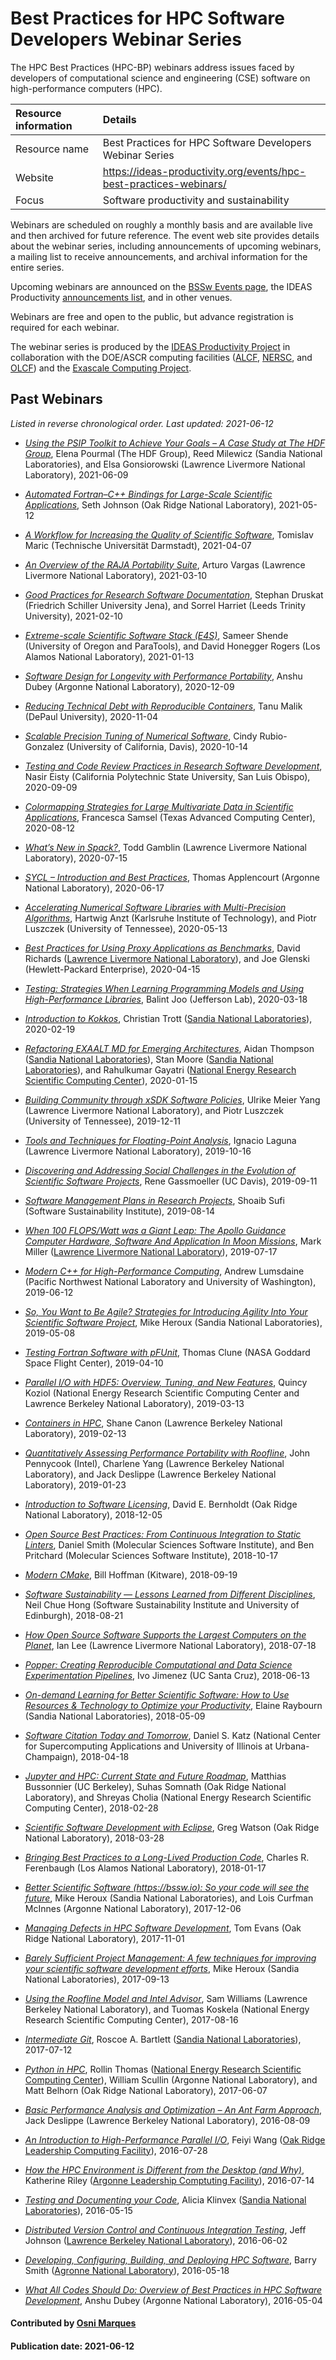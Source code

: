 # Best Practices for HPC Software Developers Webinar Series

The HPC Best Practices (HPC-BP) webinars address issues faced by
developers of computational science and engineering (CSE) software on
high-performance computers (HPC).

Resource information | Details
:--- | :---
Resource name | Best Practices for HPC Software Developers Webinar Series
Website | https://ideas-productivity.org/events/hpc-best-practices-webinars/
Focus | Software productivity and sustainability

Webinars are scheduled on roughly a monthly basis and are available
live and then archived for future reference. The event web site
provides details about the webinar series, including announcements of
upcoming webinars, a mailing list to receive announcements, and
archival information for the entire series.

Upcoming webinars are announced on the [BSSw Events
page](https://bssw.io/events), the IDEAS Productivity [announcements
list](http://eepurl.com/cQCyJ5), and in other venues.

Webinars are free and open to the public, but advance registration is
required for each webinar.

The webinar series is produced by the [IDEAS Productivity Project](https://ideas-productivity.org/) in collaboration with the DOE/ASCR computing facilities ([ALCF](https://www.alcf.anl.gov/), [NERSC](https://www.nersc.gov/), and [OLCF](https://www.olcf.ornl.gov/)) and the [Exascale Computing Project](https://www.exascaleproject.org/).

## Past Webinars
*Listed in reverse chronological order. Last updated: 2021-06-12*














- [*Using the PSIP Toolkit to Achieve Your Goals – A Case Study at The HDF Group*](https://ideas-productivity.org/events/hpc-best-practices-webinars/#webinar053), Elena Pourmal (The HDF Group), Reed Milewicz (Sandia National Laboratories),  and Elsa Gonsiorowski (Lawrence Livermore National Laboratory), 2021-06-09







- [*Automated Fortran–C++ Bindings for Large-Scale Scientific Applications*](https://ideas-productivity.org/events/hpc-best-practices-webinars/#webinar052), Seth Johnson (Oak Ridge National Laboratory), 2021-05-12







- [*A Workflow for Increasing the Quality of Scientific Software*](https://ideas-productivity.org/events/hpc-best-practices-webinars/#webinar051), Tomislav Maric (Technische Universität Darmstadt), 2021-04-07







- [*An Overview of the RAJA Portability Suite*](https://ideas-productivity.org/events/hpc-best-practices-webinars/#webinar050), Arturo Vargas (Lawrence Livermore National Laboratory), 2021-03-10







- [*Good Practices for Research Software Documentation*](https://ideas-productivity.org/events/hpc-best-practices-webinars/#webinar049), Stephan Druskat (Friedrich Schiller University Jena),  and Sorrel Harriet (Leeds Trinity University), 2021-02-10







- [*Extreme-scale Scientific Software Stack (E4S)*](https://ideas-productivity.org/events/hpc-best-practices-webinars/#webinar048), Sameer Shende (University of Oregon and ParaTools),  and David Honegger Rogers (Los Alamos National Laboratory), 2021-01-13







- [*Software Design for Longevity with Performance Portability*](https://ideas-productivity.org/events/hpc-best-practices-webinars/#webinar047), Anshu Dubey (Argonne National Laboratory), 2020-12-09







- [*Reducing Technical Debt with Reproducible Containers*](https://ideas-productivity.org/events/hpc-best-practices-webinars/#webinar046), Tanu Malik (DePaul University), 2020-11-04







- [*Scalable Precision Tuning of Numerical Software*](https://ideas-productivity.org/events/hpc-best-practices-webinars/#webinar045), Cindy Rubio-Gonzalez (University of California, Davis), 2020-10-14







- [*Testing and Code Review Practices in Research Software Development*](https://ideas-productivity.org/events/hpc-best-practices-webinars/#webinar044), Nasir Eisty (California Polytechnic State University, San Luis Obispo), 2020-09-09







- [*Colormapping Strategies for Large Multivariate Data in Scientific Applications*](https://ideas-productivity.org/events/hpc-best-practices-webinars/#webinar043), Francesca Samsel (Texas Advanced Computing Center), 2020-08-12







- [*What’s New in Spack?*](https://ideas-productivity.org/events/hpc-best-practices-webinars/#webinar042), Todd Gamblin (Lawrence Livermore National Laboratory), 2020-07-15







- [*SYCL – Introduction and Best Practices*](https://ideas-productivity.org/events/hpc-best-practices-webinars/#webinar041), Thomas Applencourt (Argonne National Laboratory), 2020-06-17







- [*Accelerating Numerical Software Libraries with Multi-Precision Algorithms*](https://ideas-productivity.org/events/hpc-best-practices-webinars/#webinar040), Hartwig Anzt (Karlsruhe Institute of Technology),  and Piotr Luszczek (University of Tennessee), 2020-05-13







- [*Best Practices for Using Proxy Applications as Benchmarks*](https://ideas-productivity.org/events/hpc-best-practices-webinars/#webinar039), David Richards (<a href="http://www.llnl.gov/">Lawrence Livermore National Laboratory</a>),  and Joe Glenski (Hewlett-Packard Enterprise), 2020-04-15







- [*Testing: Strategies When Learning Programming Models and Using High-Performance Libraries*](https://ideas-productivity.org/events/hpc-best-practices-webinars/#webinar038), Balint Joo (Jefferson Lab), 2020-03-18







- [*Introduction to Kokkos*](https://ideas-productivity.org/events/hpc-best-practices-webinars/#webinar037), Christian Trott (<a href="http://www.sandia.gov/">Sandia National Laboratories</a>), 2020-02-19







- [*Refactoring EXAALT MD for Emerging Architectures*](https://ideas-productivity.org/events/hpc-best-practices-webinars/#webinar036), Aidan Thompson (<a href="http://www.sandia.gov/">Sandia National Laboratories</a>), Stan Moore (<a href="http://www.sandia.gov/">Sandia National Laboratories</a>),  and Rahulkumar Gayatri (<a href="http://www.nersc.gov/">National Energy Research Scientific Computing Center</a>), 2020-01-15







- [*Building Community through xSDK Software Policies*](https://ideas-productivity.org/events/hpc-best-practices-webinars/#webinar035), Ulrike Meier Yang (Lawrence Livermore National Laboratory),  and Piotr Luszczek (University of Tennessee), 2019-12-11







- [*Tools and Techniques for Floating-Point Analysis*](https://ideas-productivity.org/events/hpc-best-practices-webinars/#webinar034), Ignacio Laguna (Lawrence Livermore National Laboratory), 2019-10-16







- [*Discovering and Addressing Social Challenges in the Evolution of Scientific Software Projects*](https://ideas-productivity.org/events/hpc-best-practices-webinars/#webinar033), Rene Gassmoeller (UC Davis), 2019-09-11







- [*Software Management Plans in Research Projects*](https://ideas-productivity.org/events/hpc-best-practices-webinars/#webinar032), Shoaib Sufi (Software Sustainability Institute), 2019-08-14







- [*When 100 FLOPS/Watt was a Giant Leap: The Apollo Guidance Computer Hardware, Software And Application In Moon Missions*](https://ideas-productivity.org/events/hpc-best-practices-webinars/#webinar031), Mark Miller (<a href="https://www.llnl.gov">Lawrence Livermore National Laboratory</a>), 2019-07-17







- [*Modern C++ for High-Performance Computing*](https://ideas-productivity.org/events/hpc-best-practices-webinars/#webinar030), Andrew Lumsdaine (Pacific Northwest National Laboratory and University of Washington), 2019-06-12







- [*So, You Want to Be Agile? Strategies for Introducing Agility Into Your Scientific Software Project*](https://ideas-productivity.org/events/hpc-best-practices-webinars/#webinar029), Mike Heroux (Sandia National Laboratories), 2019-05-08







- [*Testing Fortran Software with pFUnit*](https://ideas-productivity.org/events/hpc-best-practices-webinars/#webinar028), Thomas Clune (NASA Goddard Space Flight Center), 2019-04-10







- [*Parallel I/O with HDF5: Overview, Tuning, and New Features*](https://ideas-productivity.org/events/hpc-best-practices-webinars/#webinar027), Quincy Koziol (National Energy Research Scientific Computing Center and Lawrence Berkeley National Laboratory), 2019-03-13







- [*Containers in HPC*](https://ideas-productivity.org/events/hpc-best-practices-webinars/#webinar026), Shane Canon (Lawrence Berkeley National Laboratory), 2019-02-13







- [*Quantitatively Assessing Performance Portability with Roofline*](https://ideas-productivity.org/events/hpc-best-practices-webinars/#webinar025), John Pennycook (Intel), Charlene Yang (Lawrence Berkeley National Laboratory),  and Jack Deslippe (Lawrence Berkeley National Laboratory), 2019-01-23







- [*Introduction to Software Licensing*](https://ideas-productivity.org/events/hpc-best-practices-webinars/#webinar024), David E. Bernholdt (Oak Ridge National Laboratory), 2018-12-05







- [*Open Source Best Practices: From Continuous Integration to Static Linters*](https://ideas-productivity.org/events/hpc-best-practices-webinars/#webinar023), Daniel Smith (Molecular Sciences Software Institute),  and Ben Pritchard (Molecular Sciences Software Institute), 2018-10-17







- [*Modern CMake*](https://ideas-productivity.org/events/hpc-best-practices-webinars/#webinar022), Bill Hoffman (Kitware), 2018-09-19







- [*Software Sustainability — Lessons Learned from Different Disciplines*](https://ideas-productivity.org/events/hpc-best-practices-webinars/#webinar021), Neil Chue Hong (Software Sustainability Institute and University of Edinburgh), 2018-08-21







- [*How Open Source Software Supports the Largest Computers on the Planet*](https://ideas-productivity.org/events/hpc-best-practices-webinars/#webinar020), Ian Lee (Lawrence Livermore National Laboratory), 2018-07-18







- [*Popper: Creating Reproducible Computational and Data Science Experimentation Pipelines*](https://ideas-productivity.org/events/hpc-best-practices-webinars/#webinar019), Ivo Jimenez (UC Santa Cruz), 2018-06-13







- [*On-demand Learning for Better Scientific Software: How to Use Resources & Technology to Optimize your Productivity*](https://ideas-productivity.org/events/hpc-best-practices-webinars/#webinar018), Elaine Raybourn (Sandia National Laboratories), 2018-05-09







- [*Software Citation Today and Tomorrow*](https://ideas-productivity.org/events/hpc-best-practices-webinars/#webinar017), Daniel S. Katz (National Center for Supercomputing Applications and University of Illinois at Urbana-Champaign), 2018-04-18







- [*Jupyter and HPC: Current State and Future Roadmap*](https://ideas-productivity.org/events/hpc-best-practices-webinars/#webinar015), Matthias Bussonnier (UC Berkeley), Suhas Somnath (Oak Ridge National Laboratory),  and Shreyas Cholia (National Energy Research Scientific Computing Center), 2018-02-28







- [*Scientific Software Development with Eclipse*](https://ideas-productivity.org/events/hpc-best-practices-webinars/#webinar015), Greg Watson (Oak Ridge National Laboratory), 2018-03-28







- [*Bringing Best Practices to  a Long-Lived Production Code*](https://ideas-productivity.org/events/hpc-best-practices-webinars/#webinar014), Charles R. Ferenbaugh (Los Alamos National Laboratory), 2018-01-17







- [*Better Scientific Software (https://bssw.io): So your code will see the future*](https://ideas-productivity.org/events/hpc-best-practices-webinars/#webinar013), Mike Heroux (Sandia National Laboratories),  and Lois Curfman McInnes (Argonne National Laboratory), 2017-12-06







- [*Managing Defects in HPC Software Development*](https://ideas-productivity.org/events/hpc-best-practices-webinars/#webinar012), Tom Evans (Oak Ridge National Laboratory), 2017-11-01







- [*Barely Sufficient Project Management: A few techniques for improving your scientific software development efforts*](https://ideas-productivity.org/events/hpc-best-practices-webinars/#webinar011), Mike Heroux (Sandia National Laboratories), 2017-09-13







- [*Using the Roofline Model and Intel Advisor*](https://ideas-productivity.org/events/hpc-best-practices-webinars/#webinar010), Sam Williams (Lawrence Berkeley National Laboratory),  and Tuomas Koskela (National Energy Research Scientific Computing Center), 2017-08-16







- [*Intermediate Git*](https://ideas-productivity.org/events/hpc-best-practices-webinars/#webinar009), Roscoe A. Bartlett (<a href="http://www.sandia.gov/">Sandia National Laboratories</a>), 2017-07-12







- [*Python in HPC*](https://ideas-productivity.org/events/hpc-best-practices-webinars/#webinar008), Rollin Thomas (<a href="http://www.nersc.gov/">National Energy Research Scientific Computing Center</a>), William Scullin (Argonne National Laboratory),  and Matt Belhorn (Oak Ridge National Laboratory), 2017-06-07







- [*Basic Performance Analysis and Optimization – An Ant Farm Approach*](https://ideas-productivity.org/events/hpc-best-practices-webinars/#webinar007), Jack Deslippe (Lawrence Berkeley National Laboratory), 2016-08-09







- [*An Introduction to High-Performance Parallel I/O*](https://ideas-productivity.org/events/hpc-best-practices-webinars/#webinar006), Feiyi Wang (<a href="https://www.olcf.ornl.gov/">Oak Ridge Leadership Computing Facility</a>), 2016-07-28







- [*How the HPC Environment is Different from the Desktop (and Why)*](https://ideas-productivity.org/events/hpc-best-practices-webinars/#webinar005), Katherine Riley (<a href="http://www.alcf.anl.gov/">Argonne Leadership Comptuting Facility</a>), 2016-07-14







- [*Testing and Documenting your Code*](https://ideas-productivity.org/events/hpc-best-practices-webinars/#webinar004), Alicia Klinvex (<a href="http://sandia.gov/">Sandia National Laboratories</a>), 2016-05-15







- [*Distributed Version Control and Continuous Integration Testing*](https://ideas-productivity.org/events/hpc-best-practices-webinars/#webinar003), Jeff Johnson (<a href="http://www.lbl.gov/">Lawrence Berkeley National Laboratory</a>), 2016-06-02







- [*Developing, Configuring, Building, and Deploying HPC Software*](https://ideas-productivity.org/events/hpc-best-practices-webinars/#webinar002), Barry Smith (<a href="http://www.anl.gov/">Agronne National Laboratory</a>), 2016-05-18







- [*What All Codes Should Do:  Overview of Best Practices in HPC Software Development*](https://ideas-productivity.org/events/hpc-best-practices-webinars/#webinar001), Anshu Dubey (Argonne National Laboratory), 2016-05-04


#### Contributed by [Osni Marques](http://github.com/oamarques "Osni Marques GitHub Profile")
#### Publication date: 2021-06-12

<!---
Publish: yes
Categories: skills
Topics: online learning
Level: 2
Prerequisites: default
Aggregate: none
--->
